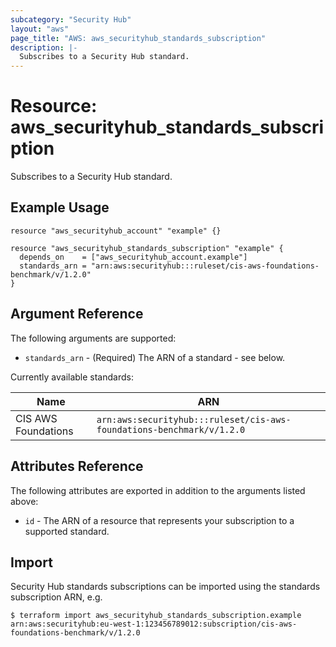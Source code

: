 ```yaml
---
subcategory: "Security Hub"
layout: "aws"
page_title: "AWS: aws_securityhub_standards_subscription"
description: |-
  Subscribes to a Security Hub standard.
---
```


# Resource: aws_securityhub_standards_subscription

Subscribes to a Security Hub standard.

## Example Usage

```hcl
resource "aws_securityhub_account" "example" {}

resource "aws_securityhub_standards_subscription" "example" {
  depends_on    = ["aws_securityhub_account.example"]
  standards_arn = "arn:aws:securityhub:::ruleset/cis-aws-foundations-benchmark/v/1.2.0"
}
```

## Argument Reference

The following arguments are supported:

* `standards_arn` - (Required) The ARN of a standard - see below.

Currently available standards:

| Name                | ARN                                                                   |
|---------------------|-----------------------------------------------------------------------|
| CIS AWS Foundations | `arn:aws:securityhub:::ruleset/cis-aws-foundations-benchmark/v/1.2.0` |

## Attributes Reference

The following attributes are exported in addition to the arguments listed above:

* `id` - The ARN of a resource that represents your subscription to a supported standard.

## Import

Security Hub standards subscriptions can be imported using the standards subscription ARN, e.g.

```
$ terraform import aws_securityhub_standards_subscription.example arn:aws:securityhub:eu-west-1:123456789012:subscription/cis-aws-foundations-benchmark/v/1.2.0
```
